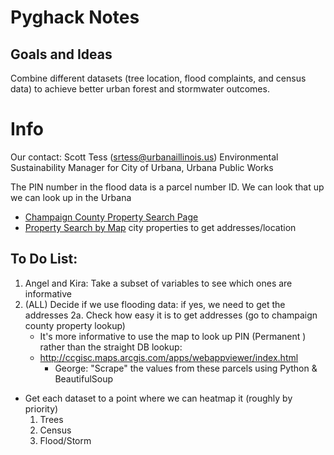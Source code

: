 # Pyghack Notes

## Goals and Ideas
Combine different datasets (tree location, flood complaints, and census data) to achieve better urban forest and stormwater outcomes.

# Info
Our contact: Scott Tess (srtess@urbanaillinois.us) Environmental Sustainability Manager for City of Urbana, Urbana Public Works

The PIN number in the flood data is a parcel number ID. We can look that up we can look up in the Urbana
  - [Champaign County Property Search Page](http://www.co.champaign.il.us/propsearch)
  - [Property Search by Map](http://ccgisc.maps.arcgis.com/apps/webappviewer/index.html)
city properties to get addresses/location

## To Do List:
1. Angel and Kira: Take a subset of variables to see which ones are informative
2. (ALL) Decide if we use flooding data: if yes, we need to get the addresses
  2a. Check how easy it is to get addresses (go to champaign county property lookup)
    - It's more informative to use the map to look up PIN (Permanent ) rather than the straight DB lookup:
    - http://ccgisc.maps.arcgis.com/apps/webappviewer/index.html
      - George: "Scrape" the values from these parcels using Python & BeautifulSoup

- Get each dataset to a point where we can heatmap it (roughly by priority)
  1. Trees
  2. Census
  3. Flood/Storm
